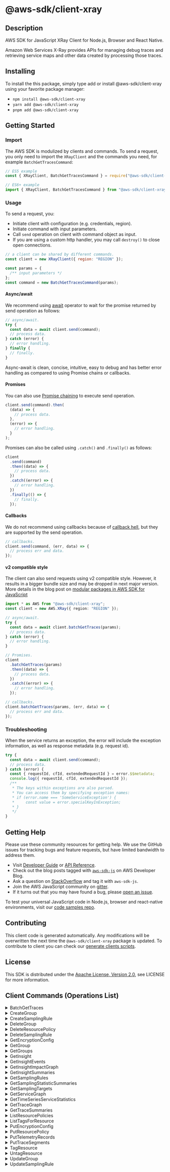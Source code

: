 <!-- generated file, do not edit directly -->

# @aws-sdk/client-xray

## Description

AWS SDK for JavaScript XRay Client for Node.js, Browser and React Native.

<p>Amazon Web Services X-Ray provides APIs for managing debug traces and retrieving service maps
and other data created by processing those traces.</p>

## Installing

To install the this package, simply type add or install @aws-sdk/client-xray
using your favorite package manager:

- `npm install @aws-sdk/client-xray`
- `yarn add @aws-sdk/client-xray`
- `pnpm add @aws-sdk/client-xray`

## Getting Started

### Import

The AWS SDK is modulized by clients and commands.
To send a request, you only need to import the `XRayClient` and
the commands you need, for example `BatchGetTracesCommand`:

```js
// ES5 example
const { XRayClient, BatchGetTracesCommand } = require("@aws-sdk/client-xray");
```

```ts
// ES6+ example
import { XRayClient, BatchGetTracesCommand } from "@aws-sdk/client-xray";
```

### Usage

To send a request, you:

- Initiate client with configuration (e.g. credentials, region).
- Initiate command with input parameters.
- Call `send` operation on client with command object as input.
- If you are using a custom http handler, you may call `destroy()` to close open connections.

```js
// a client can be shared by different commands.
const client = new XRayClient({ region: "REGION" });

const params = {
  /** input parameters */
};
const command = new BatchGetTracesCommand(params);
```

#### Async/await

We recommend using [await](https://developer.mozilla.org/en-US/docs/Web/JavaScript/Reference/Operators/await)
operator to wait for the promise returned by send operation as follows:

```js
// async/await.
try {
  const data = await client.send(command);
  // process data.
} catch (error) {
  // error handling.
} finally {
  // finally.
}
```

Async-await is clean, concise, intuitive, easy to debug and has better error handling
as compared to using Promise chains or callbacks.

#### Promises

You can also use [Promise chaining](https://developer.mozilla.org/en-US/docs/Web/JavaScript/Guide/Using_promises#chaining)
to execute send operation.

```js
client.send(command).then(
  (data) => {
    // process data.
  },
  (error) => {
    // error handling.
  }
);
```

Promises can also be called using `.catch()` and `.finally()` as follows:

```js
client
  .send(command)
  .then((data) => {
    // process data.
  })
  .catch((error) => {
    // error handling.
  })
  .finally(() => {
    // finally.
  });
```

#### Callbacks

We do not recommend using callbacks because of [callback hell](http://callbackhell.com/),
but they are supported by the send operation.

```js
// callbacks.
client.send(command, (err, data) => {
  // process err and data.
});
```

#### v2 compatible style

The client can also send requests using v2 compatible style.
However, it results in a bigger bundle size and may be dropped in next major version. More details in the blog post
on [modular packages in AWS SDK for JavaScript](https://aws.amazon.com/blogs/developer/modular-packages-in-aws-sdk-for-javascript/)

```ts
import * as AWS from "@aws-sdk/client-xray";
const client = new AWS.XRay({ region: "REGION" });

// async/await.
try {
  const data = await client.batchGetTraces(params);
  // process data.
} catch (error) {
  // error handling.
}

// Promises.
client
  .batchGetTraces(params)
  .then((data) => {
    // process data.
  })
  .catch((error) => {
    // error handling.
  });

// callbacks.
client.batchGetTraces(params, (err, data) => {
  // process err and data.
});
```

### Troubleshooting

When the service returns an exception, the error will include the exception information,
as well as response metadata (e.g. request id).

```js
try {
  const data = await client.send(command);
  // process data.
} catch (error) {
  const { requestId, cfId, extendedRequestId } = error.$$metadata;
  console.log({ requestId, cfId, extendedRequestId });
  /**
   * The keys within exceptions are also parsed.
   * You can access them by specifying exception names:
   * if (error.name === 'SomeServiceException') {
   *     const value = error.specialKeyInException;
   * }
   */
}
```

## Getting Help

Please use these community resources for getting help.
We use the GitHub issues for tracking bugs and feature requests, but have limited bandwidth to address them.

- Visit [Developer Guide](https://docs.aws.amazon.com/sdk-for-javascript/v3/developer-guide/welcome.html)
  or [API Reference](https://docs.aws.amazon.com/AWSJavaScriptSDK/v3/latest/index.html).
- Check out the blog posts tagged with [`aws-sdk-js`](https://aws.amazon.com/blogs/developer/tag/aws-sdk-js/)
  on AWS Developer Blog.
- Ask a question on [StackOverflow](https://stackoverflow.com/questions/tagged/aws-sdk-js) and tag it with `aws-sdk-js`.
- Join the AWS JavaScript community on [gitter](https://gitter.im/aws/aws-sdk-js-v3).
- If it turns out that you may have found a bug, please [open an issue](https://github.com/aws/aws-sdk-js-v3/issues/new/choose).

To test your universal JavaScript code in Node.js, browser and react-native environments,
visit our [code samples repo](https://github.com/aws-samples/aws-sdk-js-tests).

## Contributing

This client code is generated automatically. Any modifications will be overwritten the next time the `@aws-sdk/client-xray` package is updated.
To contribute to client you can check our [generate clients scripts](https://github.com/aws/aws-sdk-js-v3/tree/main/scripts/generate-clients).

## License

This SDK is distributed under the
[Apache License, Version 2.0](http://www.apache.org/licenses/LICENSE-2.0),
see LICENSE for more information.

## Client Commands (Operations List)

<details>
<summary>
BatchGetTraces
</summary>

[Command API Reference](https://docs.aws.amazon.com/AWSJavaScriptSDK/v3/latest/clients/client-xray/classes/batchgettracescommand.html) / [Input](https://docs.aws.amazon.com/AWSJavaScriptSDK/v3/latest/clients/client-xray/interfaces/batchgettracescommandinput.html) / [Output](https://docs.aws.amazon.com/AWSJavaScriptSDK/v3/latest/clients/client-xray/interfaces/batchgettracescommandoutput.html)

</details>
<details>
<summary>
CreateGroup
</summary>

[Command API Reference](https://docs.aws.amazon.com/AWSJavaScriptSDK/v3/latest/clients/client-xray/classes/creategroupcommand.html) / [Input](https://docs.aws.amazon.com/AWSJavaScriptSDK/v3/latest/clients/client-xray/interfaces/creategroupcommandinput.html) / [Output](https://docs.aws.amazon.com/AWSJavaScriptSDK/v3/latest/clients/client-xray/interfaces/creategroupcommandoutput.html)

</details>
<details>
<summary>
CreateSamplingRule
</summary>

[Command API Reference](https://docs.aws.amazon.com/AWSJavaScriptSDK/v3/latest/clients/client-xray/classes/createsamplingrulecommand.html) / [Input](https://docs.aws.amazon.com/AWSJavaScriptSDK/v3/latest/clients/client-xray/interfaces/createsamplingrulecommandinput.html) / [Output](https://docs.aws.amazon.com/AWSJavaScriptSDK/v3/latest/clients/client-xray/interfaces/createsamplingrulecommandoutput.html)

</details>
<details>
<summary>
DeleteGroup
</summary>

[Command API Reference](https://docs.aws.amazon.com/AWSJavaScriptSDK/v3/latest/clients/client-xray/classes/deletegroupcommand.html) / [Input](https://docs.aws.amazon.com/AWSJavaScriptSDK/v3/latest/clients/client-xray/interfaces/deletegroupcommandinput.html) / [Output](https://docs.aws.amazon.com/AWSJavaScriptSDK/v3/latest/clients/client-xray/interfaces/deletegroupcommandoutput.html)

</details>
<details>
<summary>
DeleteResourcePolicy
</summary>

[Command API Reference](https://docs.aws.amazon.com/AWSJavaScriptSDK/v3/latest/clients/client-xray/classes/deleteresourcepolicycommand.html) / [Input](https://docs.aws.amazon.com/AWSJavaScriptSDK/v3/latest/clients/client-xray/interfaces/deleteresourcepolicycommandinput.html) / [Output](https://docs.aws.amazon.com/AWSJavaScriptSDK/v3/latest/clients/client-xray/interfaces/deleteresourcepolicycommandoutput.html)

</details>
<details>
<summary>
DeleteSamplingRule
</summary>

[Command API Reference](https://docs.aws.amazon.com/AWSJavaScriptSDK/v3/latest/clients/client-xray/classes/deletesamplingrulecommand.html) / [Input](https://docs.aws.amazon.com/AWSJavaScriptSDK/v3/latest/clients/client-xray/interfaces/deletesamplingrulecommandinput.html) / [Output](https://docs.aws.amazon.com/AWSJavaScriptSDK/v3/latest/clients/client-xray/interfaces/deletesamplingrulecommandoutput.html)

</details>
<details>
<summary>
GetEncryptionConfig
</summary>

[Command API Reference](https://docs.aws.amazon.com/AWSJavaScriptSDK/v3/latest/clients/client-xray/classes/getencryptionconfigcommand.html) / [Input](https://docs.aws.amazon.com/AWSJavaScriptSDK/v3/latest/clients/client-xray/interfaces/getencryptionconfigcommandinput.html) / [Output](https://docs.aws.amazon.com/AWSJavaScriptSDK/v3/latest/clients/client-xray/interfaces/getencryptionconfigcommandoutput.html)

</details>
<details>
<summary>
GetGroup
</summary>

[Command API Reference](https://docs.aws.amazon.com/AWSJavaScriptSDK/v3/latest/clients/client-xray/classes/getgroupcommand.html) / [Input](https://docs.aws.amazon.com/AWSJavaScriptSDK/v3/latest/clients/client-xray/interfaces/getgroupcommandinput.html) / [Output](https://docs.aws.amazon.com/AWSJavaScriptSDK/v3/latest/clients/client-xray/interfaces/getgroupcommandoutput.html)

</details>
<details>
<summary>
GetGroups
</summary>

[Command API Reference](https://docs.aws.amazon.com/AWSJavaScriptSDK/v3/latest/clients/client-xray/classes/getgroupscommand.html) / [Input](https://docs.aws.amazon.com/AWSJavaScriptSDK/v3/latest/clients/client-xray/interfaces/getgroupscommandinput.html) / [Output](https://docs.aws.amazon.com/AWSJavaScriptSDK/v3/latest/clients/client-xray/interfaces/getgroupscommandoutput.html)

</details>
<details>
<summary>
GetInsight
</summary>

[Command API Reference](https://docs.aws.amazon.com/AWSJavaScriptSDK/v3/latest/clients/client-xray/classes/getinsightcommand.html) / [Input](https://docs.aws.amazon.com/AWSJavaScriptSDK/v3/latest/clients/client-xray/interfaces/getinsightcommandinput.html) / [Output](https://docs.aws.amazon.com/AWSJavaScriptSDK/v3/latest/clients/client-xray/interfaces/getinsightcommandoutput.html)

</details>
<details>
<summary>
GetInsightEvents
</summary>

[Command API Reference](https://docs.aws.amazon.com/AWSJavaScriptSDK/v3/latest/clients/client-xray/classes/getinsighteventscommand.html) / [Input](https://docs.aws.amazon.com/AWSJavaScriptSDK/v3/latest/clients/client-xray/interfaces/getinsighteventscommandinput.html) / [Output](https://docs.aws.amazon.com/AWSJavaScriptSDK/v3/latest/clients/client-xray/interfaces/getinsighteventscommandoutput.html)

</details>
<details>
<summary>
GetInsightImpactGraph
</summary>

[Command API Reference](https://docs.aws.amazon.com/AWSJavaScriptSDK/v3/latest/clients/client-xray/classes/getinsightimpactgraphcommand.html) / [Input](https://docs.aws.amazon.com/AWSJavaScriptSDK/v3/latest/clients/client-xray/interfaces/getinsightimpactgraphcommandinput.html) / [Output](https://docs.aws.amazon.com/AWSJavaScriptSDK/v3/latest/clients/client-xray/interfaces/getinsightimpactgraphcommandoutput.html)

</details>
<details>
<summary>
GetInsightSummaries
</summary>

[Command API Reference](https://docs.aws.amazon.com/AWSJavaScriptSDK/v3/latest/clients/client-xray/classes/getinsightsummariescommand.html) / [Input](https://docs.aws.amazon.com/AWSJavaScriptSDK/v3/latest/clients/client-xray/interfaces/getinsightsummariescommandinput.html) / [Output](https://docs.aws.amazon.com/AWSJavaScriptSDK/v3/latest/clients/client-xray/interfaces/getinsightsummariescommandoutput.html)

</details>
<details>
<summary>
GetSamplingRules
</summary>

[Command API Reference](https://docs.aws.amazon.com/AWSJavaScriptSDK/v3/latest/clients/client-xray/classes/getsamplingrulescommand.html) / [Input](https://docs.aws.amazon.com/AWSJavaScriptSDK/v3/latest/clients/client-xray/interfaces/getsamplingrulescommandinput.html) / [Output](https://docs.aws.amazon.com/AWSJavaScriptSDK/v3/latest/clients/client-xray/interfaces/getsamplingrulescommandoutput.html)

</details>
<details>
<summary>
GetSamplingStatisticSummaries
</summary>

[Command API Reference](https://docs.aws.amazon.com/AWSJavaScriptSDK/v3/latest/clients/client-xray/classes/getsamplingstatisticsummariescommand.html) / [Input](https://docs.aws.amazon.com/AWSJavaScriptSDK/v3/latest/clients/client-xray/interfaces/getsamplingstatisticsummariescommandinput.html) / [Output](https://docs.aws.amazon.com/AWSJavaScriptSDK/v3/latest/clients/client-xray/interfaces/getsamplingstatisticsummariescommandoutput.html)

</details>
<details>
<summary>
GetSamplingTargets
</summary>

[Command API Reference](https://docs.aws.amazon.com/AWSJavaScriptSDK/v3/latest/clients/client-xray/classes/getsamplingtargetscommand.html) / [Input](https://docs.aws.amazon.com/AWSJavaScriptSDK/v3/latest/clients/client-xray/interfaces/getsamplingtargetscommandinput.html) / [Output](https://docs.aws.amazon.com/AWSJavaScriptSDK/v3/latest/clients/client-xray/interfaces/getsamplingtargetscommandoutput.html)

</details>
<details>
<summary>
GetServiceGraph
</summary>

[Command API Reference](https://docs.aws.amazon.com/AWSJavaScriptSDK/v3/latest/clients/client-xray/classes/getservicegraphcommand.html) / [Input](https://docs.aws.amazon.com/AWSJavaScriptSDK/v3/latest/clients/client-xray/interfaces/getservicegraphcommandinput.html) / [Output](https://docs.aws.amazon.com/AWSJavaScriptSDK/v3/latest/clients/client-xray/interfaces/getservicegraphcommandoutput.html)

</details>
<details>
<summary>
GetTimeSeriesServiceStatistics
</summary>

[Command API Reference](https://docs.aws.amazon.com/AWSJavaScriptSDK/v3/latest/clients/client-xray/classes/gettimeseriesservicestatisticscommand.html) / [Input](https://docs.aws.amazon.com/AWSJavaScriptSDK/v3/latest/clients/client-xray/interfaces/gettimeseriesservicestatisticscommandinput.html) / [Output](https://docs.aws.amazon.com/AWSJavaScriptSDK/v3/latest/clients/client-xray/interfaces/gettimeseriesservicestatisticscommandoutput.html)

</details>
<details>
<summary>
GetTraceGraph
</summary>

[Command API Reference](https://docs.aws.amazon.com/AWSJavaScriptSDK/v3/latest/clients/client-xray/classes/gettracegraphcommand.html) / [Input](https://docs.aws.amazon.com/AWSJavaScriptSDK/v3/latest/clients/client-xray/interfaces/gettracegraphcommandinput.html) / [Output](https://docs.aws.amazon.com/AWSJavaScriptSDK/v3/latest/clients/client-xray/interfaces/gettracegraphcommandoutput.html)

</details>
<details>
<summary>
GetTraceSummaries
</summary>

[Command API Reference](https://docs.aws.amazon.com/AWSJavaScriptSDK/v3/latest/clients/client-xray/classes/gettracesummariescommand.html) / [Input](https://docs.aws.amazon.com/AWSJavaScriptSDK/v3/latest/clients/client-xray/interfaces/gettracesummariescommandinput.html) / [Output](https://docs.aws.amazon.com/AWSJavaScriptSDK/v3/latest/clients/client-xray/interfaces/gettracesummariescommandoutput.html)

</details>
<details>
<summary>
ListResourcePolicies
</summary>

[Command API Reference](https://docs.aws.amazon.com/AWSJavaScriptSDK/v3/latest/clients/client-xray/classes/listresourcepoliciescommand.html) / [Input](https://docs.aws.amazon.com/AWSJavaScriptSDK/v3/latest/clients/client-xray/interfaces/listresourcepoliciescommandinput.html) / [Output](https://docs.aws.amazon.com/AWSJavaScriptSDK/v3/latest/clients/client-xray/interfaces/listresourcepoliciescommandoutput.html)

</details>
<details>
<summary>
ListTagsForResource
</summary>

[Command API Reference](https://docs.aws.amazon.com/AWSJavaScriptSDK/v3/latest/clients/client-xray/classes/listtagsforresourcecommand.html) / [Input](https://docs.aws.amazon.com/AWSJavaScriptSDK/v3/latest/clients/client-xray/interfaces/listtagsforresourcecommandinput.html) / [Output](https://docs.aws.amazon.com/AWSJavaScriptSDK/v3/latest/clients/client-xray/interfaces/listtagsforresourcecommandoutput.html)

</details>
<details>
<summary>
PutEncryptionConfig
</summary>

[Command API Reference](https://docs.aws.amazon.com/AWSJavaScriptSDK/v3/latest/clients/client-xray/classes/putencryptionconfigcommand.html) / [Input](https://docs.aws.amazon.com/AWSJavaScriptSDK/v3/latest/clients/client-xray/interfaces/putencryptionconfigcommandinput.html) / [Output](https://docs.aws.amazon.com/AWSJavaScriptSDK/v3/latest/clients/client-xray/interfaces/putencryptionconfigcommandoutput.html)

</details>
<details>
<summary>
PutResourcePolicy
</summary>

[Command API Reference](https://docs.aws.amazon.com/AWSJavaScriptSDK/v3/latest/clients/client-xray/classes/putresourcepolicycommand.html) / [Input](https://docs.aws.amazon.com/AWSJavaScriptSDK/v3/latest/clients/client-xray/interfaces/putresourcepolicycommandinput.html) / [Output](https://docs.aws.amazon.com/AWSJavaScriptSDK/v3/latest/clients/client-xray/interfaces/putresourcepolicycommandoutput.html)

</details>
<details>
<summary>
PutTelemetryRecords
</summary>

[Command API Reference](https://docs.aws.amazon.com/AWSJavaScriptSDK/v3/latest/clients/client-xray/classes/puttelemetryrecordscommand.html) / [Input](https://docs.aws.amazon.com/AWSJavaScriptSDK/v3/latest/clients/client-xray/interfaces/puttelemetryrecordscommandinput.html) / [Output](https://docs.aws.amazon.com/AWSJavaScriptSDK/v3/latest/clients/client-xray/interfaces/puttelemetryrecordscommandoutput.html)

</details>
<details>
<summary>
PutTraceSegments
</summary>

[Command API Reference](https://docs.aws.amazon.com/AWSJavaScriptSDK/v3/latest/clients/client-xray/classes/puttracesegmentscommand.html) / [Input](https://docs.aws.amazon.com/AWSJavaScriptSDK/v3/latest/clients/client-xray/interfaces/puttracesegmentscommandinput.html) / [Output](https://docs.aws.amazon.com/AWSJavaScriptSDK/v3/latest/clients/client-xray/interfaces/puttracesegmentscommandoutput.html)

</details>
<details>
<summary>
TagResource
</summary>

[Command API Reference](https://docs.aws.amazon.com/AWSJavaScriptSDK/v3/latest/clients/client-xray/classes/tagresourcecommand.html) / [Input](https://docs.aws.amazon.com/AWSJavaScriptSDK/v3/latest/clients/client-xray/interfaces/tagresourcecommandinput.html) / [Output](https://docs.aws.amazon.com/AWSJavaScriptSDK/v3/latest/clients/client-xray/interfaces/tagresourcecommandoutput.html)

</details>
<details>
<summary>
UntagResource
</summary>

[Command API Reference](https://docs.aws.amazon.com/AWSJavaScriptSDK/v3/latest/clients/client-xray/classes/untagresourcecommand.html) / [Input](https://docs.aws.amazon.com/AWSJavaScriptSDK/v3/latest/clients/client-xray/interfaces/untagresourcecommandinput.html) / [Output](https://docs.aws.amazon.com/AWSJavaScriptSDK/v3/latest/clients/client-xray/interfaces/untagresourcecommandoutput.html)

</details>
<details>
<summary>
UpdateGroup
</summary>

[Command API Reference](https://docs.aws.amazon.com/AWSJavaScriptSDK/v3/latest/clients/client-xray/classes/updategroupcommand.html) / [Input](https://docs.aws.amazon.com/AWSJavaScriptSDK/v3/latest/clients/client-xray/interfaces/updategroupcommandinput.html) / [Output](https://docs.aws.amazon.com/AWSJavaScriptSDK/v3/latest/clients/client-xray/interfaces/updategroupcommandoutput.html)

</details>
<details>
<summary>
UpdateSamplingRule
</summary>

[Command API Reference](https://docs.aws.amazon.com/AWSJavaScriptSDK/v3/latest/clients/client-xray/classes/updatesamplingrulecommand.html) / [Input](https://docs.aws.amazon.com/AWSJavaScriptSDK/v3/latest/clients/client-xray/interfaces/updatesamplingrulecommandinput.html) / [Output](https://docs.aws.amazon.com/AWSJavaScriptSDK/v3/latest/clients/client-xray/interfaces/updatesamplingrulecommandoutput.html)

</details>
